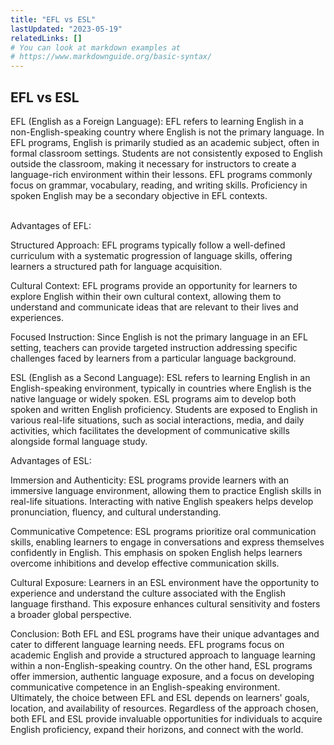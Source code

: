 ```yaml
---
title: "EFL vs ESL"
lastUpdated: "2023-05-19"
relatedLinks: []
# You can look at markdown examples at
# https://www.markdownguide.org/basic-syntax/
---
```


## EFL vs ESL

EFL (English as a Foreign Language):
EFL refers to learning English in a non-English-speaking country where English is not the primary language. In EFL programs, English is primarily studied as an academic subject, often in formal classroom settings. Students are not consistently exposed to English outside the classroom, making it necessary for instructors to create a language-rich environment within their lessons. EFL programs commonly focus on grammar, vocabulary, reading, and writing skills. Proficiency in spoken English may be a secondary objective in EFL contexts.
<br/><br/>

Advantages of EFL:
<br/>

Structured Approach: EFL programs typically follow a well-defined curriculum with a systematic progression of language skills, offering learners a structured path for language acquisition.

Cultural Context: EFL programs provide an opportunity for learners to explore English within their own cultural context, allowing them to understand and communicate ideas that are relevant to their lives and experiences.

Focused Instruction: Since English is not the primary language in an EFL setting, teachers can provide targeted instruction addressing specific challenges faced by learners from a particular language background.

ESL (English as a Second Language):
ESL refers to learning English in an English-speaking environment, typically in countries where English is the native language or widely spoken. ESL programs aim to develop both spoken and written English proficiency. Students are exposed to English in various real-life situations, such as social interactions, media, and daily activities, which facilitates the development of communicative skills alongside formal language study.

Advantages of ESL:

Immersion and Authenticity: ESL programs provide learners with an immersive language environment, allowing them to practice English skills in real-life situations. Interacting with native English speakers helps develop pronunciation, fluency, and cultural understanding.

Communicative Competence: ESL programs prioritize oral communication skills, enabling learners to engage in conversations and express themselves confidently in English. This emphasis on spoken English helps learners overcome inhibitions and develop effective communication skills.

Cultural Exposure: Learners in an ESL environment have the opportunity to experience and understand the culture associated with the English language firsthand. This exposure enhances cultural sensitivity and fosters a broader global perspective.

Conclusion:
Both EFL and ESL programs have their unique advantages and cater to different language learning needs. EFL programs focus on academic English and provide a structured approach to language learning within a non-English-speaking country. On the other hand, ESL programs offer immersion, authentic language exposure, and a focus on developing communicative competence in an English-speaking environment. Ultimately, the choice between EFL and ESL depends on learners' goals, location, and availability of resources. Regardless of the approach chosen, both EFL and ESL provide invaluable opportunities for individuals to acquire English proficiency, expand their horizons, and connect with the world.
